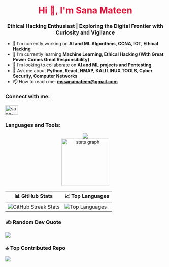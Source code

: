 <h1 align="center" style="color:crimson">Hi 👋, I'm Sana Mateen</h1>
<h3 align="center">Ethical Hacking Enthusiast | Exploring the Digital Frontier with Curiosity and Vigilance</h3>

- 🔭 I’m currently working on **AI and ML Algorithms, CCNA, IOT, Ethical Hacking**
- 🌱 I’m currently learning **Machine Learning, Ethical Hacking (With Great Power Comes Great Responsibility)**
- 🔭 I’m looking to collaborate on **AI and ML projects and Pentesting**
- 💬 Ask me about **Python, React, NMAP, KALI LINUX TOOLS, Cyber Security, Computer Networks**
- 📫 How to reach me: **mssanamateen@gmail.com**

<h3 align="left">Connect with me:</h3>
<p align="left">
  <a href="#" target="blank"><img align="center" src="https://raw.githubusercontent.com/rahuldkjain/github-profile-readme-generator/master/src/images/icons/Social/linked-in-alt.svg" alt="sana-mateen-6a15b05a" height="30" width="40" /></a>
</p>

<h3 align="left">Languages and Tools:</h3>
<p align="left">
  <!-- Add your tool icons here -->
</p>

<div align="center">
  <img src="https://profile-counter.glitch.me/mssanamateen/count.svg?" />
</div>

<div align="center">
  <img src="https://github-readme-stats.vercel.app/api?username=mssanamateen&hide_title=false&hide_rank=false&show_icons=true&include_all_commits=true&count_private=true&disable_animations=false&theme=dracula&locale=en&hide_border=false&order=1" height="150" alt="stats graph" />
</div>

  | 📊 GitHub Stats | 📈 Top Languages |
  |-----------------|------------------|
  | ![GitHub Streak Stats](https://github-readme-streak-stats.herokuapp.com/?user=mssanamateen&theme=dark&hide_border=false) | ![Top Languages](https://github-readme-stats.vercel.app/api/top-langs/?username=mssanamateen&theme=dark&hide_border=false&include_all_commits=true&count_private=true&layout=compact) |


### ✍️ Random Dev Quote
![](https://quotes-github-readme.vercel.app/api?type=horizontal&theme=radical)

### 🔝 Top Contributed Repo
![](https://github-contributor-stats.vercel.app/api?username=mssanamateen&limit=5&theme=dark&combine_all_yearly_contributions=true)

